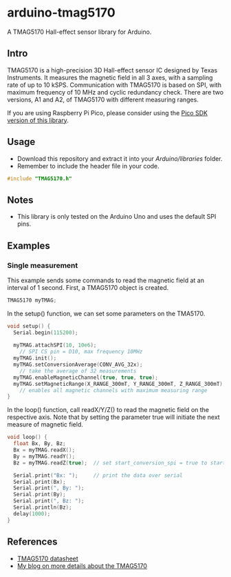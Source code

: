 # arduino-tmag5170
A TMAG5170 Hall-effect sensor library for Arduino.

## Intro
TMAG5170 is a high-precision 3D Hall-effect sensor IC designed by Texas Instruments. It measures the magnetic field in all 3 axes, with a sampling rate of up to 10 kSPS. Communication with TMAG5170 is based on SPI, with maximum frequency of 10 MHz and cyclic redundancy check. There are two versions, A1 and A2, of TMAG5170 with different measuring ranges.

If you are using Raspberry Pi Pico, please consider using the [Pico SDK version of this library](https://github.com/light655/pico-tmag5170).

## Usage

- Download this repository and extract it into your *Arduino/libraries* folder.
- Remember to include the header file in your code.
```C
#include "TMAG5170.h"
```

## Notes
- This library is only tested on the Arduino Uno and uses the default SPI pins.

## Examples

### Single measurement

This example sends some commands to read the magnetic field at an interval of 1 second. First, a TMAG5170 object is created.
```C
TMAG5170 myTMAG;
```
In the setup() function, we can set some parameters on the TMA5170.
```C
void setup() {
  Serial.begin(115200);
  
  myTMAG.attachSPI(10, 10e6);
    // SPI CS pin = D10, max frequency 10MHz
  myTMAG.init();
  myTMAG.setConversionAverage(CONV_AVG_32x);
    // take the average of 32 measurements
  myTMAG.enableMagneticChannel(true, true, true);
  myTMAG.setMagneticRange(X_RANGE_300mT, Y_RANGE_300mT, Z_RANGE_300mT);
    // enables all magnetic channels with maximum measuring range
}
```
In the loop() function, call readX/Y/Z() to read the magnetic field on the respective axis. Note that by setting the parameter true will initiate the next measure of magnetic field.
```C
void loop() {
  float Bx, By, Bz;
  Bx = myTMAG.readX();
  By = myTMAG.readY();
  Bz = myTMAG.readZ(true);  // set start_conversion_spi = true to start conversion after this SPI command

  Serial.print("Bx: ");     // print the data over serial
  Serial.print(Bx);
  Serial.print(", By: ");
  Serial.print(By);
  Serial.print(", Bz: ");
  Serial.println(Bz);
  delay(1000);
}
```

## References
- [TMAG5170 datasheet](https://www.ti.com/lit/ds/symlink/tmag5170.pdf?ts=1724587283732&ref_url=https%253A%252F%252Fwww.ti.com%252Fproduct%252FTMAG5170)
- [My blog on more details about the TMAG5170](https://hackmd.io/8zu9jVyARfWYGYuD4Jl_aQ)